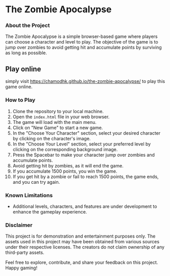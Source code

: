 # The Zombie Apocalypse


### About the Project

The Zombie Apocalypse is a simple browser-based game where players can choose a character and level to play. The objective of the game is to jump over zombies to avoid getting hit and accumulate points by surviving as long as possible.

## Play online

simply visit https://chamodhk.github.io/the-zombie-apocalypse/ to play this game online.

### How to Play

1. Clone the repository to your local machine.
2. Open the ```index.html``` file in your web browser.
3. The game will load with the main menu.
4. Click on "New Game" to start a new game.
5. In the "Choose Your Character" section, select your desired character by clicking on the character's image.
6. In the "Choose Your Level" section, select your preferred level by clicking on the corresponding background image.
7. Press the Spacebar to make your character jump over zombies and accumulate points.
8. Avoid getting hit by zombies, as it will end the game.
9. If you accumulate 1500 points, you win the game.
10. If you get hit by a zombie or fail to reach 1500 points, the game ends, and you can try again.

### Known Limitations


- Additional levels, characters, and features are under development to enhance the gameplay experience.

### Disclaimer

This project is for demonstration and entertainment purposes only. The assets used in this project may have been obtained from various sources under their respective licenses. The creators do not claim ownership of any third-party assets.

Feel free to explore, contribute, and share your feedback on this project. Happy gaming!
